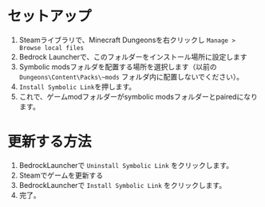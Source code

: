 ﻿# セットアップ
1. Steamライブラリで、Minecraft Dungeonsを右クリックし `Manage > Browse local files`
2. Bedrock Launcherで、このフォルダーをインストール場所に設定します
3. Symbolic modsフォルダを配置する場所を選択します（以前の `Dungeons\Content\Packs\~mods` フォルダ内に配置しないでください）。
4. `Install Symbolic Link`を押します。
5. これで、ゲームmodフォルダーがsymbolic modsフォルダーとpairedになります。

# 更新する方法
1. BedrockLauncherで `Uninstall Symbolic Link` をクリックします。
2. Steamでゲームを更新する
3. BedrockLauncherで `Install Symbolic Link` をクリックします。
4. 完了。